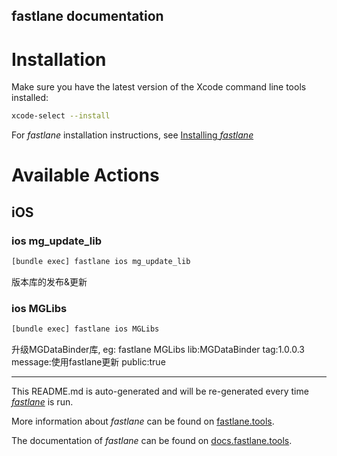 fastlane documentation
----

# Installation

Make sure you have the latest version of the Xcode command line tools installed:

```sh
xcode-select --install
```

For _fastlane_ installation instructions, see [Installing _fastlane_](https://docs.fastlane.tools/#installing-fastlane)

# Available Actions

## iOS

### ios mg_update_lib

```sh
[bundle exec] fastlane ios mg_update_lib
```

版本库的发布&更新

### ios MGLibs

```sh
[bundle exec] fastlane ios MGLibs
```

升级MGDataBinder库, eg: fastlane MGLibs lib:MGDataBinder tag:1.0.0.3 message:使用fastlane更新 public:true

----

This README.md is auto-generated and will be re-generated every time [_fastlane_](https://fastlane.tools) is run.

More information about _fastlane_ can be found on [fastlane.tools](https://fastlane.tools).

The documentation of _fastlane_ can be found on [docs.fastlane.tools](https://docs.fastlane.tools).
